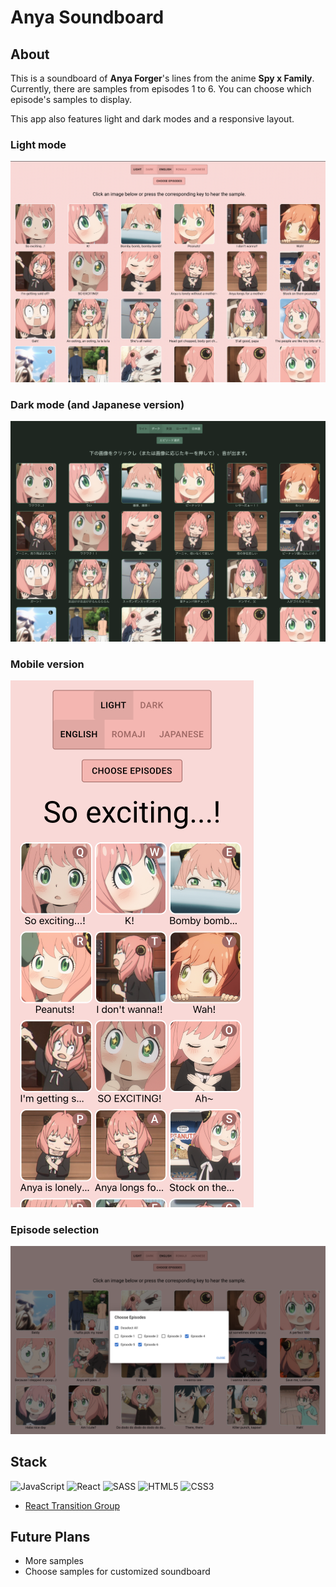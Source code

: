 # Anya Soundboard

## About
This is a soundboard of **Anya Forger**'s lines from the anime **Spy x Family**.
Currently, there are samples from episodes 1 to 6.
You can choose which episode's samples to display.

This app also features light and dark modes and a responsive layout.
### Light mode
![Screenshot in light mode](./public/screenshots/screenshot-light-full.png)
### Dark mode (and Japanese version)
![Screenshot in dark mode](./public/screenshots/screenshot-dark-full.png)
### Mobile version
![Screenshot of mobile layout](./public/screenshots/screenshot-light-mobile.png)
### Episode selection
![Screenshot of episode selection](./public/screenshots/screenshot-episodeselect.png)

## Stack
![JavaScript](https://img.shields.io/badge/javascript-%23323330.svg?style=for-the-badge&logo=javascript&logoColor=%23F7DF1E)
![React](https://img.shields.io/badge/react-%2320232a.svg?style=for-the-badge&logo=react&logoColor=%2361DAFB)
![SASS](https://img.shields.io/badge/SASS-hotpink.svg?style=for-the-badge&logo=SASS&logoColor=white)
![HTML5](https://img.shields.io/badge/html5-%23E34F26.svg?style=for-the-badge&logo=html5&logoColor=white)
![CSS3](https://img.shields.io/badge/css3-%231572B6.svg?style=for-the-badge&logo=css3&logoColor=white)
- [React Transition Group](https://reactcommunity.org/react-transition-group/)

## Future Plans
- More samples
- Choose samples for customized soundboard